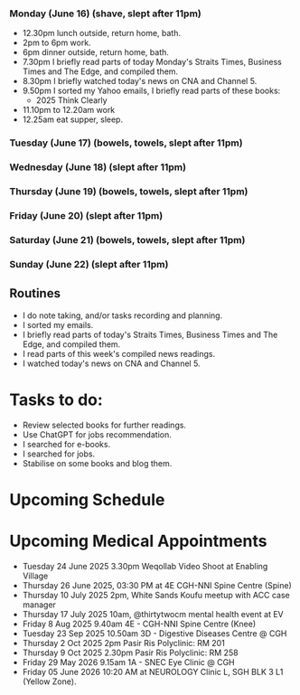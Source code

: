 ### Monday (June 16) (shave, slept after 11pm)
- 12.30pm lunch outside, return home, bath.
- 2pm to 6pm work.
- 6pm dinner outside, return home, bath.
- 7.30pm I briefly read parts of today Monday's Straits Times, Business Times and The Edge, and compiled them.
- 8.30pm I briefly watched today's news on CNA and Channel 5.
- 9.50pm I sorted my Yahoo emails, I briefly read parts of these books:
    - 2025 Think Clearly
- 11.10pm to 12.20am work
- 12.25am eat supper, sleep.

### Tuesday (June 17) (bowels, towels, slept after 11pm)


### Wednesday (June 18) (slept after 11pm)


### Thursday (June 19) (bowels, towels, slept after 11pm)


### Friday (June 20) (slept after 11pm)


### Saturday (June 21) (bowels, towels, slept after 11pm)


### Sunday (June 22) (slept after 11pm)




## Routines
- I do note taking, and/or tasks recording and planning.
- I sorted my emails.
- I briefly read parts of today's Straits Times, Business Times and The Edge, and compiled them.
- I read parts of this week's compiled news readings.
- I watched today's news on CNA and Channel 5.

# Tasks to do:
- Review selected books for further readings.
- Use ChatGPT for jobs recommendation.
- I searched for e-books.
- I searched for jobs.
- Stabilise on some books and blog them.

# Upcoming Schedule

# Upcoming Medical Appointments
- Tuesday 24 June 2025 3.30pm Weqollab Video Shoot at Enabling Village
- Thursday 26 June 2025, 03:30 PM at 4E CGH-NNI Spine Centre (Spine)
- Thursday 10 July 2025 2pm, White Sands Koufu meetup with ACC case manager
- Thursday 17 July 2025 10am, @thirtytwocm mental health event at EV
- Friday 8 Aug 2025 9.40am 4E - CGH-NNI Spine Centre (Knee)
- Tuesday 23 Sep 2025 10.50am 3D - Digestive Diseases Centre @ CGH
- Thursday 2 Oct 2025 2pm Pasir Ris Polyclinic: RM 201
- Thursday 9 Oct 2025 2.30pm Pasir Ris Polyclinic: RM 258
- Friday 29 May 2026 9.15am 1A - SNEC Eye Clinic @ CGH
- Friday 05 June 2026 10:20 AM at NEUROLOGY Clinic L, SGH BLK 3 L1 (Yellow Zone).
